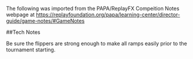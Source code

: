 The following was imported from the PAPA/ReplayFX Compeition Notes webpage at https://replayfoundation.org/papa/learning-center/director-guide/game-notes/#GameNotes

##Tech Notes
            
Be sure the flippers are strong enough to make all ramps easily prior to the tournament starting.